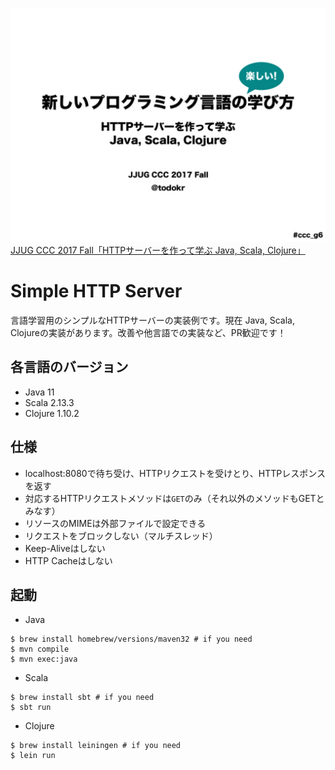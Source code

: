 
![スライド](slide.png)
[JJUG CCC 2017 Fall「HTTPサーバーを作って学ぶ Java, Scala, Clojure」](https://speakerdeck.com/todokr/xin-siihurokuraminkuyan-yu-falsexue-hifang-httpsahawozuo-tutexue-hu-java-scala-clojure)

# Simple HTTP Server
言語学習用のシンプルなHTTPサーバーの実装例です。現在 Java, Scala, Clojureの実装があります。改善や他言語での実装など、PR歓迎です！

## 各言語のバージョン
- Java 11
- Scala 2.13.3
- Clojure 1.10.2

## 仕様
- localhost:8080で待ち受け、HTTPリクエストを受けとり、HTTPレスポンスを返す
- 対応するHTTPリクエストメソッドは`GET`のみ（それ以外のメソッドもGETとみなす）
- リソースのMIMEは外部ファイルで設定できる
- リクエストをブロックしない（マルチスレッド）
- Keep-Aliveはしない
- HTTP Cacheはしない

## 起動

- Java  
```
$ brew install homebrew/versions/maven32 # if you need
$ mvn compile
$ mvn exec:java
```

- Scala
```
$ brew install sbt # if you need
$ sbt run
```

- Clojure
```
$ brew install leiningen # if you need
$ lein run
```
